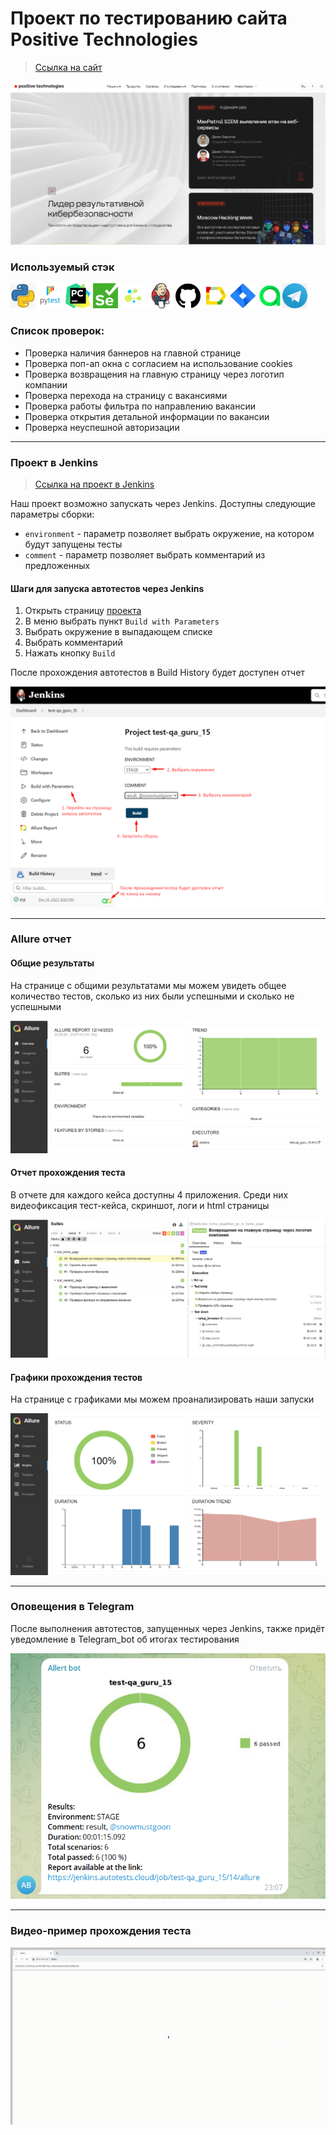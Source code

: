 <h1> Проект по тестированию сайта Positive Technologies</h1>

> <a target="_blank" href="https://www.ptsecurity.com/ru-ru/">Ссылка на сайт</a>

![Homepage](image/Homepage.png)

### Используемый стэк

<img title="Python" src="./image/python.png" height="40" width="40"/> <img title="Pytest" src="./image/pytest.png" height="40" width="40"/> <img title="Pycharm" src="./image/pycharm.png" height="40" width="40"/> <img title="Selenium" src="./image/selenium.png" height="40" width="40"/> <img title="Selene" src="./image/selene.png" height="40" width="40"/> <img title="Jenkins" src="./image/jenkins.png" height="40" width="40"/> <img title="GitHub" src="./image/github.png" height="40" width="40"/> <img title="Allure Report" src="./image/allure_report.png" height="40" width="40"/> <img title="Jira" src="./image/jira.jpg" height="40" width="40"/> <img title="Allure TestOps" src="./image/allureTestOps.png" height="40" width="40"/><img title="Telegram" src="./image/telegram.png" height="40" width="40"/> 


### Список проверок:
* Проверка наличия баннеров на главной странице
* Проверка поп-ап окна с согласием на использование cookies
* Проверка возвращения на главную страницу через логотип компании
* Проверка перехода на страницу с вакансиями
* Проверка работы фильтра по направлению вакансии
* Проверка открытия детальной информации по вакансии 
* Проверка неуспешной авторизации

----

### Проект в Jenkins
> <a target="_blank" href="https://jenkins.autotests.cloud/job/test-qa_guru_15/">Ссылка на проект в Jenkins</a>

Наш проект возможно запускать через Jenkins. Доступны следующие параметры сборки:
* `environment` - параметр позволяет выбрать окружение, на котором будут запущены тесты
* `comment` - параметр позволяет выбрать комментарий из предложенных


#### Шаги для запуска автотестов через Jenkins

1. Открыть страницу <a target="_blank" href="https://jenkins.autotests.cloud/job/test-qa_guru_15/">проекта</a>
2. В меню выбрать пункт `Build with Parameters`
3. Выбрать окружение в выпадающем списке
4. Выбрать комментарий
5. Нажать кнопку `Build`

После прохождения автотестов в Build History будет доступен отчет

![Jenkins build](./image/jenkins_build.png)

----

### Allure отчет
#### Общие результаты

На странице с общими результатами мы можем увидеть общее количество тестов, сколько из них были успешными и сколько не успешными

![Allure_report_example](./image/Allure_report_example.png)

#### Отчет прохождения теста

В отчете для каждого кейса доступны 4 приложения. Среди них видеофиксация тест-кейса, скриншот, логи и html страницы

![Allure_suites_test](./image/Allure_suites_test.png)

#### Графики прохождения тестов

На странице с графиками мы можем проанализировать наши запуски

![Allure_graphs](./image/Allure_graphs.png)

----

### Оповещения в Telegram

После выполнения автотестов, запущенных через Jenkins, также придёт уведомление в Telegram_bot об итогах тестирования

![allert_bot](./image/allert_bot.png)

----

### Видео-пример прохождения теста

![video](./image/video.gif)